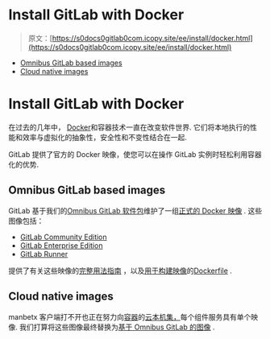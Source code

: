 # Install GitLab with Docker

> 原文：[https://s0docs0gitlab0com.icopy.site/ee/install/docker.html](https://s0docs0gitlab0com.icopy.site/ee/install/docker.html)

*   [Omnibus GitLab based images](#omnibus-gitlab-based-images)
*   [Cloud native images](#cloud-native-images)

# Install GitLab with Docker[](#install-gitlab-with-docker "Permalink")

在过去的几年中， [Docker](https://www.docker.com)和容器技术一直在改变软件世界. 它们将本地执行的性能和效率与虚拟化的抽象性，安全性和不变性结合在一起.

GitLab 提供了官方的 Docker 映像，使您可以在操作 GitLab 实例时轻松利用容器化的优势.

## Omnibus GitLab based images[](#omnibus-gitlab-based-images "Permalink")

GitLab 基于我们的[Omnibus GitLab 软件包](https://s0docs0gitlab0com.icopy.site/omnibus/README.html)维护了一组[正式的 Docker 映像](https://hub.docker.com/u/gitlab) . 这些图像包括：

*   [GitLab Community Edition](https://hub.docker.com/r/gitlab/gitlab-ce/)
*   [GitLab Enterprise Edition](https://hub.docker.com/r/gitlab/gitlab-ee/)
*   [GitLab Runner](https://hub.docker.com/r/gitlab/gitlab-runner/)

提供了有关这些映像的[完整用法指南](https://s0docs0gitlab0com.icopy.site/omnibus/docker/) ，以及[用于构建映像](https://gitlab.com/gitlab-org/omnibus-gitlab/tree/master/docker)的[Dockerfile](https://gitlab.com/gitlab-org/omnibus-gitlab/tree/master/docker) .

## Cloud native images[](#cloud-native-images "Permalink")

manbetx 客户端打不开也正在努力向[容器](https://s0docs0gitlab0com.icopy.site/charts/)的[云本机集，](https://s0docs0gitlab0com.icopy.site/charts/)每个组件服务具有单个映像. 我们打算将这些图像最终替换为[基于 Omnibus GitLab 的图像](#omnibus-gitlab-based-images) .